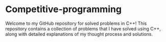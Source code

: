 # Competitive-programming
Welcome to my GitHub repository for solved problems in C++! This repository contains a collection of problems that I have solved using C++, along with detailed explanations of my thought process and solutions.
